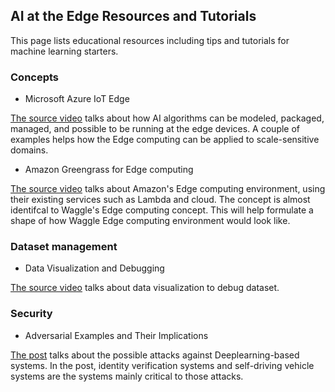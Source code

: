 <!--
waggle_topic=/edge_processor,AI at Edge Resources and Tutorials
-->

## AI at the Edge Resources and Tutorials

This page lists educational resources including tips and tutorials for machine learning starters.

### Concepts

* Microsoft Azure IoT Edge

[The source video](https://youtu.be/EbRQMncZ5XY?t=3735) talks about how AI algorithms can be modeled, packaged, managed, and possible to be running at the edge devices. A couple of examples helps how the Edge computing can be applied to scale-sensitive domains.

* Amazon Greengrass for Edge computing

[The source video](https://www.youtube.com/watch?v=EAz-qAL5z2U) talks about Amazon's Edge computing environment, using their existing services such as Lambda and cloud. The concept is almost identifcal to Waggle's Edge computing concept. This will help formulate a shape of how Waggle Edge computing environment would look like.

### Dataset management

* Data Visualization and Debugging

[The source video](https://www.youtube.com/watch?v=ulLx2iPTIcs) talks about data visualization to debug dataset.

### Security

* Adversarial Examples and Their Implications

[The post](https://hackernoon.com/the-implications-of-adversarial-examples-deep-learning-bits-3-4086108287c7) talks about the possible attacks against Deeplearning-based systems. In the post, identity verification systems and self-driving vehicle systems are the systems mainly critical to those attacks. 

